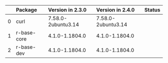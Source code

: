 <!-- markdown-link-check-disable -->

|    | Package     | Version in 2.3.0   | Version in 2.4.0   | Status   |
|---:|:------------|:-------------------|:-------------------|:---------|
|  0 | curl        | 7.58.0-2ubuntu3.14 | 7.58.0-2ubuntu3.14 |          |
|  1 | r-base-core | 4.1.0-1.1804.0     | 4.1.0-1.1804.0     |          |
|  2 | r-base-dev  | 4.1.0-1.1804.0     | 4.1.0-1.1804.0     |          |